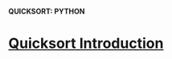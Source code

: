 #### QUICKSORT: PYTHON

# [Quicksort Introduction](https://www.codecademy.com/courses/sorting-algorithms/lessons/quicksort-python/exercises/quicksort-python-intro)

